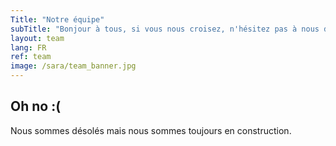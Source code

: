 ```yaml
---
Title: "Notre équipe"
subTitle: "Bonjour à tous, si vous nous croisez, n'hésitez pas à nous dire bonjour, normalement nous ne mordons pas"
layout: team
lang: FR
ref: team
image: /sara/team_banner.jpg
---
```


## Oh no :(
Nous sommes désolés mais nous sommes toujours en construction.
